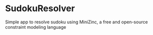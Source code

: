 # SudokuResolver
Simple app to resolve sudoku using MiniZinc, a free and open-source constraint modeling language

